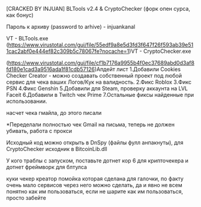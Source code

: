 [CRACKED BY INJUAN] BLTools v2.4 & CryptoChecker (форк опен сурса, как бонус)

Пароль к архиву (password to arhive) - injuankanal

VT - BLTools.exe
 (https://www.virustotal.com/gui/file/55edf9a8e5d3fd3f647f26f593ab39e511cac2abf0e444ef82c309b5c78067fe?nocache=1)VT - CryptoChecker.exe

 (https://www.virustotal.com/gui/file/cf1b7176a9955b4f0ec37689abd0d3af8fd180e1cad3a9516ada1f81cdb57126)Апдейт лист
1.Добавили Cookies Checker Creator - можно создавать собственный проект под любой сервис для чека ваших Логов/Кук на валидность.
2.Фикс Roblox
3.Фикс PSN
4.Фикс Genshin
5.Добавили для Steam, проверку аккаунта на LVL Faceit
6.Добавили в Twitch чек Prime
7.Остальные фиксы найденные при использовании.

насчет чека гмайла, до этого писали

*Переделали полностью чек Gmail на письма, теперь не должен убивать, работа с прокси 

Исходный код можно открыть в DnSpy (файлы фулл анпакнуты), для CryptoChecker исходник в BitcoinLib.dll

У кого траблы с запуском, поставьте дотнет кор 6 для крипточекера и дотнет фреймворк для блтулса

куки чекер креатор помойка которая сделана для галочки, по факту очень мало сервисов через него можно сделать, да и явно не всем понятно как им пользоваться, если не шарите как им пользоваться, просто забейте
